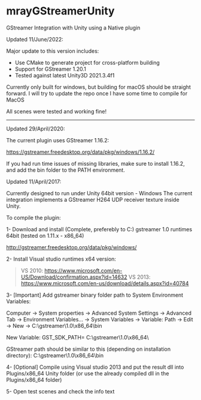# mrayGStreamerUnity
GStreamer Integration with Unity using a Native plugin 

Updated 11/June/2022:

Major update to this version includes:

- Use CMake to generate project for cross-platform building
- Support for GStreamer 1.20.1
- Tested against latest Unity3D 2021.3.4f1

Currently only built for windows, but building for macOS should be straight forward. I will try to update the repo once I have some time to compile for MacOS

All scenes were tested and working fine!

---------------------------------------

Updated 29/April/2020:

The current plugin uses GStreamer 1.16.2:

https://gstreamer.freedesktop.org/data/pkg/windows/1.16.2/

If you had run time issues of missing libraries, make sure to install 1.16.2, and add the bin folder to the PATH environment.

Updated 11/April/2017:

Currently designed to run under Unity 64bit version - Windows
The current integration implements a GStreamer H264 UDP receiver texture inside Unity. 

To compile the plugin:

1- Download and install (Complete, preferebly to C:\) gstreamer 1.0 runtimes 64bit (tested on 1.11.x - x86_64)

http://gstreamer.freedesktop.org/data/pkg/windows/

2- Install Visual studio runtimes x64 version:
> VS 2010:
https://www.microsoft.com/en-US/Download/confirmation.aspx?id=14632
> VS 2013:
https://www.microsoft.com/en-us/download/details.aspx?id=40784


3- [Important] Add gstreamer binary folder path to System Environment Variables:

Computer -> System properties -> Advanced System Settings -> Advanced Tab -> Environment Variables... -> System Variables -> Variable: Path -> Edit -> New -> C:\gstreamer\1.0\x86_64\bin

New Variable: GST_SDK_PATH= C:\gstreamer\1.0\x86_64\

GStreamer path should be similar to this (depending on installation directory):
C:\gstreamer\1.0\x86_64\bin

4- [Optional] Compile using Visual studio 2013 and put the result dll into Plugins/x86_64 Unity folder (or use the already compiled dll in the Plugins/x86_64 folder)

5- Open test scenes and check the info text 
